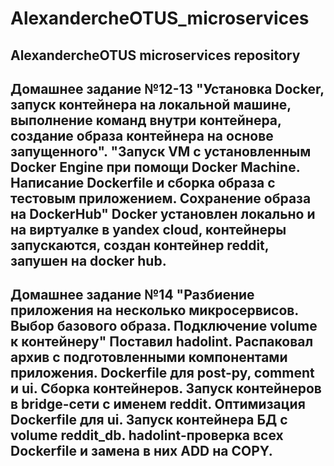 # AlexandercheOTUS_microservices
AlexandercheOTUS microservices repository
-----------------------------------------------------------------------------------------------------------------------------------------------------------
Домашнее задание №12-13
"Установка Docker, запуск контейнера на локальной машине, выполнение команд внутри контейнера, создание образа контейнера на основе запущенного". 
"Запуск VM с установленным Docker Engine при помощи Docker Machine. Написание Dockerfile и сборка образа с тестовым приложением. Сохранение образа на DockerHub"
Docker установлен локально и на виртуалке в yandex cloud, контейнеры запускаются, создан контейнер reddit, запушен на docker hub.
-----------------------------------------------------------------------------------------------------------------------------------------------------------
Домашнее задание №14 
"Разбиение приложения на несколько микросервисов. Выбор базового образа. Подключение volume к контейнеру" 
Поставил hadolint. Распаковал архив с подготовленными компонентами приложения. Dockerfile для post-py, comment и ui. Сборка контейнеров. Запуск контейнеров в bridge-сети с именем reddit. Оптимизация Dockerfile для ui. Запуск контейнера БД с volume reddit_db. hadolint-проверка всех Dockerfile и замена в них ADD на COPY.
-----------------------------------------------------------------------------------------------------------------------------------------------------------
